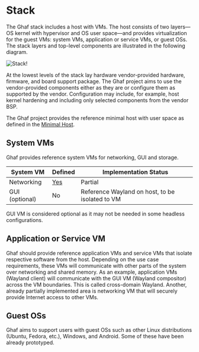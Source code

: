 <!--
    Copyright 2023 TII (SSRC) and the Ghaf contributors
    SPDX-License-Identifier: CC-BY-SA-4.0
-->

# Stack

The Ghaf stack includes a host with VMs. The host consists of two layers—OS kernel with hypervisor and OS user space—and provides virtualization for the guest VMs: system VMs, application or service VMs, or guest OSs.
The stack layers and top-level components are illustrated in the following diagram.

![Stack!](../img/stack.drawio.png "Ghaf Stack")

At the lowest levels of the stack lay hardware vendor-provided hardware, firmware, and board support package. The Ghaf project aims to use the vendor-provided components either as they are or configure them as supported by the vendor. Configuration may include, for example, host kernel hardening and including only selected components from the vendor BSP.

The Ghaf project provides the reference minimal host with user space as defined in the [Minimal Host](./adr/minimal-host.md).

## System VMs

Ghaf provides reference system VMs for networking, GUI and storage.

| System VM        | Defined            | Implementation Status  |
|---               |---                 |---               |
| Networking       | [Yes](adr/netvm.md)| Partial          |
| GUI (optional)   | No                 | Reference Wayland on host, to be isolated to VM |

GUI VM is considered optional as it may not be needed in some headless configurations.

## Application or Service VM

Ghaf should provide reference application VMs and service VMs that isolate respective software from the host. Depending on the use case requirements, these VMs will communicate with other parts of the system over networking and shared memory. As an example, application VMs (Wayland client) will communicate with the GUI VM (Wayland compositor) across the VM boundaries. This is called cross-domain Wayland. Another, already partially implemented area is networking VM that will securely provide Internet access to other VMs.

## Guest OSs

Ghaf aims to support users with guest OSs such as other Linux distributions (Ubuntu, Fedora, etc.), Windows, and Android. Some of these have been already prototyped.
